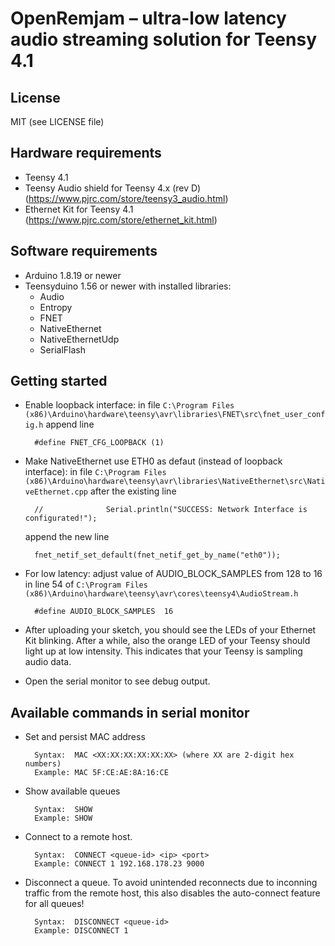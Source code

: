 # OpenRemjam – ultra-low latency audio streaming solution for Teensy 4.1

## License

MIT (see LICENSE file)
 
## Hardware requirements

- Teensy 4.1
- Teensy Audio shield for Teensy 4.x (rev D) (https://www.pjrc.com/store/teensy3_audio.html)
- Ethernet Kit for Teensy 4.1 (https://www.pjrc.com/store/ethernet_kit.html)

## Software requirements

- Arduino 1.8.19 or newer
- Teensyduino 1.56 or newer with installed libraries:
    - Audio
    - Entropy
    - FNET 
    - NativeEthernet
    - NativeEthernetUdp
    - SerialFlash
   
## Getting started

- Enable loopback interface: in file `C:\Program Files (x86)\Arduino\hardware\teensy\avr\libraries\FNET\src\fnet_user_config.h` append line

        #define FNET_CFG_LOOPBACK (1)

- Make NativeEthernet use ETH0 as defaut (instead of loopback interface): in file
  `C:\Program Files (x86)\Arduino\hardware\teensy\avr\libraries\NativeEthernet\src\NativeEthernet.cpp` after the existing line

        //              Serial.println("SUCCESS: Network Interface is configurated!");

  append the new line

        fnet_netif_set_default(fnet_netif_get_by_name("eth0"));

- For low latency: adjust value of AUDIO_BLOCK_SAMPLES from 128 to 16 in line 54 of `C:\Program Files (x86)\Arduino\hardware\teensy\avr\cores\teensy4\AudioStream.h`

        #define AUDIO_BLOCK_SAMPLES  16

- After uploading your sketch, you should see the LEDs of your Ethernet Kit blinking. After a while, also the orange LED of your Teensy should light up at low intensity. This indicates that your Teensy is sampling audio data.
- Open the serial monitor to see debug output.

## Available commands in serial monitor

- Set and persist MAC address
        
        Syntax:  MAC <XX:XX:XX:XX:XX:XX> (where XX are 2-digit hex numbers)
        Example: MAC 5F:CE:AE:8A:16:CE

- Show available queues

        Syntax:  SHOW
        Example: SHOW

- Connect to a remote host.

        Syntax:  CONNECT <queue-id> <ip> <port> 
        Example: CONNECT 1 192.168.178.23 9000

- Disconnect a queue. To avoid unintended reconnects due to inconning traffic from the remote host, this also disables the auto-connect feature for all queues!

        Syntax:  DISCONNECT <queue-id>
        Example: DISCONNECT 1
